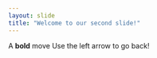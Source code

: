 ```yaml
---
layout: slide
title: "Welcome to our second slide!"
---
```

A **bold** move
Use the left arrow to go back!
